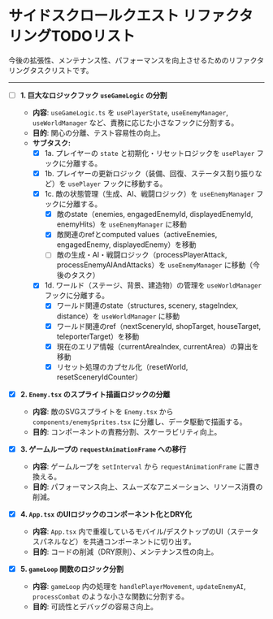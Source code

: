 # サイドスクロールクエスト リファクタリングTODOリスト

今後の拡張性、メンテナンス性、パフォーマンスを向上させるためのリファクタリングタスクリストです。

---

- [ ] **1. 巨大なロジックフック `useGameLogic` の分割**
  - **内容**: `useGameLogic.ts` を `usePlayerState`, `useEnemyManager`, `useWorldManager` など、責務に応じた小さなフックに分割する。
  - **目的**: 関心の分離、テスト容易性の向上。
  - **サブタスク:**
    - [x] 1a. プレイヤーの `state` と初期化・リセットロジックを `usePlayer` フックに分離する。
    - [x] 1b. プレイヤーの更新ロジック（装備、回復、ステータス割り振りなど）を `usePlayer` フックに移動する。
    - [x] 1c. 敵の状態管理（生成、AI、戦闘ロジック）を `useEnemyManager` フックに分離する。
      - [x] 敵のstate（enemies, engagedEnemyId, displayedEnemyId, enemyHits）を `useEnemyManager` に移動
      - [x] 敵関連のrefとcomputed values（activeEnemies, engagedEnemy, displayedEnemy）を移動
      - [ ] 敵の生成・AI・戦闘ロジック（processPlayerAttack, processEnemyAIAndAttacks）を `useEnemyManager` に移動（今後のタスク）
    - [x] 1d. ワールド（ステージ、背景、建造物）の管理を `useWorldManager` フックに分離する。
      - [x] ワールド関連のstate（structures, scenery, stageIndex, distance）を `useWorldManager` に移動
      - [x] ワールド関連のref（nextSceneryId, shopTarget, houseTarget, teleporterTarget）を移動
      - [x] 現在のエリア情報（currentAreaIndex, currentArea）の算出を移動
      - [x] リセット処理のカプセル化（resetWorld, resetSceneryIdCounter）

- [x] **2. `Enemy.tsx` のスプライト描画ロジックの分離**
  - **内容**: 敵のSVGスプライトを `Enemy.tsx` から `components/enemySprites.tsx` に分離し、データ駆動で描画する。
  - **目的**: コンポーネントの責務分割、スケーラビリティ向上。

- [x] **3. ゲームループの `requestAnimationFrame` への移行**
  - **内容**: ゲームループを `setInterval` から `requestAnimationFrame` に置き換える。
  - **目的**: パフォーマンス向上、スムーズなアニメーション、リソース消費の削減。

- [x] **4. `App.tsx` のUIロジックのコンポーネント化とDRY化**
  - **内容**: `App.tsx` 内で重複しているモバイル/デスクトップのUI（ステータスパネルなど）を共通コンポーネントに切り出す。
  - **目的**: コードの削減（DRY原則）、メンテナンス性の向上。

- [x] **5. `gameLoop` 関数のロジック分割**
  - **内容**: `gameLoop` 内の処理を `handlePlayerMovement`, `updateEnemyAI`, `processCombat` のような小さな関数に分割する。
  - **目的**: 可読性とデバッグの容易さ向上。